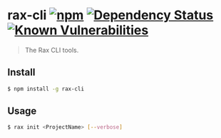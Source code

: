 # rax-cli [![npm](https://img.shields.io/npm/v/rax-cli.svg)](https://www.npmjs.com/package/rax-cli) [![Dependency Status](https://david-dm.org/alibaba/rax.svg?path=packages/rax-cli)](https://david-dm.org/alibaba/rax.svg?path=packages/rax-cli) [![Known Vulnerabilities](https://snyk.io/test/npm/rax-cli/badge.svg)](https://snyk.io/test/npm/rax-cli)

> The Rax CLI tools.

## Install

```sh
$ npm install -g rax-cli
```

## Usage

```sh
$ rax init <ProjectName> [--verbose]
```

